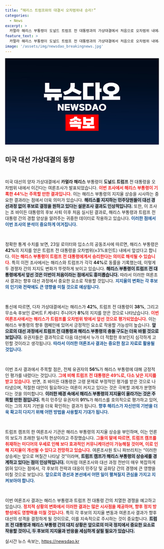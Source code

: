 ```yaml
---
title: “해리스 트럼프와의 대결서 오차범위내 승리!”
categories:
  - News
excerpt: >
  카멀라 해리스 부통령이 도널드 트럼프 전 대통령과의 가상대결에서 처음으로 오차범위 내에서 우위를 보이며 민주당 유권자들 사이에서 강력한 지지를 받고 있다. 여론 조사 결과, 해리스에 대한 긍정적 평가가 더욱 높아지면서 2024년 대선의 새로운 가능성을 열어가고 있다.
feature_text: >
  카멀라 해리스 부통령이 도널드 트럼프 전 대통령과의 가상대결에서 처음으로 오차범위 내에서 우위를 보이며 민주당 유권자들 사이에서 강력한 지지를 받고 있다. 여론 조사 결과, 해리스에 대한 긍정적 평가가 더욱 높아지면서 2024년 대선의 새로운 가능성을 열어가고 있다.
image: '/assets/img/newsdao_breakingnews.jpg'
---
```


<p><img src="/assets/img/newsdao_breakingnews.jpg" alt="pcversion 속보" /></p>

<h2 data-ke-size="size26">미국 대선 가상대결의 동향</h2>

<p data-ke-size="size16">&nbsp;</p>

<p>미국 대선의 양자 가상대결에서 <strong>카멀라 해리스</strong> 부통령이 <strong>도널드 트럼프</strong> 전 대통령을 오차범위 내에서 이긴다는 여론조사가 발표되었습니다. <b><span style="color: #ee2323;">이번 조사에서 해리스 부통령이 기록한 44%는 주목할 만한 결과입니다.</span></b> 이는 해리스 부통령의 지지율 상승을 시사하는 중요한 결과라는 점에서 더욱 의미가 있습니다. <b><span style="background-color: #21538527;">해리스를 지지하는 민주당원들이 대선 경선과정 없이 후보로 결정을 원하고 있다는 설문조사 결과도 인상적입니다.</span></b> 또한, 이 조사는 조 바이든 대통령의 후보 사퇴 이후 처음 실시된 결과로, 해리스 부통령과 트럼프 전 대통령 간의 경합 양상을 알려주는 귀중한 데이터로 작용하고 있습니다. <b><span style="color: #1a5490;">이러한 점에서 이번 조사의 분석이 중요하게 여겨집니다.</span></b></p>

<p data-ke-size="size16">&nbsp;</p>

<p>정확한 통계 수치를 보면, 23일 로이터와 입소스의 공동조사에 따르면, 해리스 부통령은 <strong>42%</strong>의 지지를 얻은 트럼프 전 대통령을 오차범위(±3%포인트) 내에서 앞섰다고 합니다. <b><span style="color: #ee2323;">이는 해리스 부통령이 트럼프 전 대통령에게서 승리한다는 의미로 해석될 수 있습니다.</span></b> 특히 이전 조사에서는 해리스와 트럼프가 각각 <strong>44%</strong>로 동률을 기록했는데, 이렇게 두 경쟁자 간의 지지도 변화가 뚜렷하게 보이고 있습니다. <b><span style="background-color: #21538527;">해리스 부통령이 트럼프 전 대통령에게서 앞선 것은 이번이 처음이라는 점에서도 흥미롭습니다.</span></b> 따라서 이러한 여론조사 결과는 향후 대선 과정에서 중요한 요소로 작용할 것입니다. <b><span style="color: #1a5490;">지지율의 변화는 각 후보의 인기와 전략에도 큰 영향을 미칠 것으로 예상됩니다.</span></b></p>

<p data-ke-size="size16">&nbsp;</p>

<p>통신에 따르면, 다자 가상대결에서는 해리스가 <strong>42%</strong>, 트럼프 전 대통령이 <strong>38%</strong>, 그리고 무소속 후보인 로버트 F.케네디 주니어가 <strong>8%</strong>의 지지를 얻은 것으로 나타났습니다. <b><span style="color: #ee2323;">이번 여론조사에서는 해리스가 트럼프를 오차범위 밖에서 앞선 것으로 평가되었습니다.</span></b> 이는 해리스 부통령의 향후 캠페인에 있어서 긍정적인 요소로 작용할 가능성이 높습니다. <b><span style="background-color: #21538527;">앞으로의 대선 과정에서 트럼프 전 대통령과 해리스 부통령의 충돌 구도는 더욱 바뀔 것으로 보입니다.</span></b> 유권자들은 결과적으로 다음 대선에서 누가 더 적합한 후보인지 심각하게 고민할 것이라고 생각됩니다. <b><span style="color: #1a5490;">따라서 이러한 여론조사 결과는 중요한 참고 자료로 활용될 것입니다.</span></b></p>

<p data-ke-size="size16">&nbsp;</p>

<p>이번 조사 결과에서 주목할 점은, 전체 유권자의 <strong>56%</strong>가 해리스 부통령에 대해 긍정적인 평가를 내렸다는 것입니다. <b><span style="color: #ee2323;">그에 비해 트럼프 전 대통령은 <strong>49%</strong>로, 다소 낮은 지지를 받고 있습니다.</span></b> 반면, 조 바이든 대통령은 고령 문제로 부정적인 평가를 받은 것으로 나타냈으며, 적절한 대안이 필요하다는 여론이 커지고 있다는 것은 극복할 과제가 분명하다는 것을 의미합니다. <b><span style="background-color: #21538527;">이러한 배경 속에서 해리스 부통령의 지지율이 올라가는 것은 주목할 만한 점입니다.</span></b> 특히 민주당 유권자의 <strong>91%</strong>가 해리스를 호의적으로 평가하고 있어, 이는 그의 지지 기반을 더욱 확인하는 결과가 됩니다. <b><span style="color: #1a5490;">향후 해리스가 자신만의 기반을 더욱 확고히 다지기 위해 어떤 방법을 사용할지 기대가 됩니다.</span></b></p>

<p data-ke-size="size16">&nbsp;</p>

<p>트럼프 캠프의 한 여론조사 기관은 해리스 부통령의 지지율 상승을 부인하며, 이는 언론의 보도가 초래한 일시적 현상이라고 주장했습니다. <b><span style="color: #ee2323;">그들의 말에 따르면, 트럼프 캠프를 취재하는 미디어의 우세로 인해 보다 효과적인 커뮤니케이션이 가능해질 것이며, 이로 인해 지지율이 개선될 수 있다고 전망하고 있습니다.</span></b> 여론조사원 토니 파브리치는 “이러한 상승세는 앞으로 며칠간 나타날 것”이라며, <b><span style="background-color: #21538527;">트럼프 캠프가 해리스 부통령의 상승세를 경계하고 있다는 점이 인상적입니다.</span></b> 이처럼 여론조사와 대선 과정 전반이 매우 복잡하게 얽혀 있다는 점에서, 각 후보의 전략과 대응이 민주당 및 공화당 간의 경쟁에 큰 영향을 미칠 것으로 보입니다. <b><span style="color: #1a5490;">앞으로의 경선과 본선에서 어떤 일이 펼쳐질지 관심을 가지고 지켜보아야 합니다.</span></b></p>

<p data-ke-size="size16">&nbsp;</p>

<p>이번 여론조사 결과는 해리스 부통령과 트럼프 전 대통령 간의 치열한 경쟁을 예고하고 있습니다. <b><span style="color: #ee2323;">정치적 상황의 변화에서 이러한 결과는 많은 시사점을 제공하며, 향후 정치 방향성에도 영향력을 미칠 것입니다.</span></b> 특히 각 후보의 지지율 변동과 여론조사 결과가 향후 대선의 성격을 결정하게 될 것이므로, 이를 지속적으로 주시하는 것이 중요합니다. <b><span style="background-color: #21538527;">트럼프 전 대통령과 해리스 부통령 간의 대치 상황은 앞으로의 미국 정치에서 중요한 요소로 작용할 것이니, 두 후보의 지지율과 반응을 세심하게 살필 필요가 있습니다.</span></b></p>
실시간 뉴스 속보는, <a href="https://newsdao.kr" rel="dofollow">https://newsdao.kr</a>


